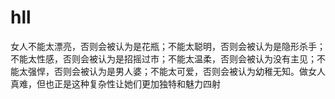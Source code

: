 # hll
女人不能太漂亮，否则会被认为是花瓶；不能太聪明，否则会被认为是隐形杀手；不能太性感，否则会被认为是招摇过市；不能太温柔，否则会被认为没有主见；不能太强悍，否则会被认为是男人婆；不能太可爱，否则会被认为幼稚无知。做女人真难，但也正是这种复杂性让她们更加独特和魅力四射
